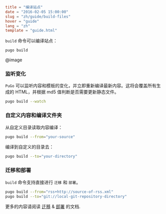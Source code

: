 ```toml
title = "编译站点"
date = "2016-02-05 15:00:00"
slug = "zh/guide/build-files"
hover = "guide"
lang = "zh"
template = "guide.html"
```

`build` 命令可以编译站点：

```bash
pugo build 
```

@image

### 监听变化

`PuGo` 可以监听内容和模板的变化，并立即重新编译最新内容。这将会覆盖所有生成的 HTML，并根据 md5 值判断是否需要更新静态文件。

```bash
pugo build --watch
```

### 自定义内容和编译文件夹

从自定义目录读取内容编译：

```bash
pugo build --from="your-source"
```

编译到自定义的目录去：

```bash
pugo build --to="your-directory"
```

### 迁移和部署

`build` 命令支持直接进行 `迁移` 和 `部署`。

```bash
pugo build --from="rss+http://source-of-rss.xml"
pugo build --to="git://local-git-repository-directory"
```

更多的内容请阅读 [迁移](#) & [部署](#) 的文档.